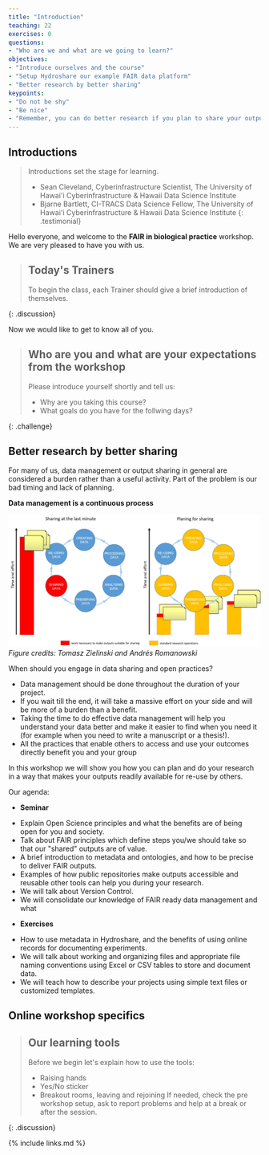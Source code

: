 ```yaml
---
title: "Introduction"
teaching: 22
exercises: 0
questions:
- "Who are we and what are we going to learn?"
objectives:
- "Introduce ourselves and the course"
- "Setup Hydroshare our example FAIR data platform"
- "Better research by better sharing"
keypoints:
- "Do not be shy"
- "Be nice"
- "Remember, you can do better research if you plan to share your outputs!"
---
```


## Introductions

> Introductions set the stage for learning.
> - Sean Cleveland, Cyberinfrastructure Scientist, The University of Hawai'i Cyberinfrastructure & Hawaii Data Science Institute
> - Bjarne Bartlett, CI-TRACS Data Science Fellow, The University of Hawai'i Cyberinfrastructure & Hawaii Data Science Institute
{: .testimonial}

Hello everyone, and welcome to the **FAIR in biological practice** workshop.
We are very pleased to have you with us.

> ## Today's Trainers
>
> To begin the class, each Trainer should give a brief introduction of themselves.
>
{: .discussion}

Now we would like to get to know all of you.

> ## Who are you and what are your expectations from the workshop
>
> Please introduce yourself shortly and tell us:
>
> * Why are you taking this course?
> * What goals do you have for the follwing days?
>
{: .challenge}

## Better research by better sharing

For many of us, data management or output sharing in general
are considered a burden rather than a useful activity. Part of the problem
is our bad timing and lack of planning.

**Data management is a continuous process**

![Figure 5.2. Sharing as part of the workflow](../fig/01-sharing_as_part_of_workflow.jpeg)
*Figure credits: Tomasz Zielinski and Andrés Romanowski*

When should you engage in data sharing and open practices?
* Data management should be done throughout the duration of your project.
* If you wait till the end, it will take a massive effort on your side and will be more of a burden than a benefit.
* Taking the time to do effective data management will help you understand your data better and make it easier to find when you need it (for example when you need to write a manuscript or a thesis!).
* All the practices that enable others to access and use your outcomes directly
benefit you and your group

In this workshop we will show you how you can plan and do your research
in a way that makes your outputs readily available for re-use by others.

Our agenda:
* **Seminar**
- Explain Open Science principles and what the benefits are of being open for you and society.
- Talk about FAIR principles which define steps you/we should take so that our "shared" outputs are of value.
- A brief introduction to metadata and ontologies, and how to be precise to deliver FAIR outputs.
- Examples of how public repositories make  outputs accessible and reusable other tools can help you during your research.
- We will talk about Version Control.
- We will consolidate our knowledge of FAIR ready data management and what

* **Exercises**
- How to use metadata in Hydroshare, and the benefits of using online records for documenting experiments.
- We will talk about working and organizing files and appropriate file naming conventions using Excel or CSV tables to store and document data.
- We will teach how to describe your projects using simple text files or customized templates.


## Online workshop specifics

> ## Our learning tools
>
> Before we begin let's explain how to use the tools:
> * Raising hands
> * Yes/No sticker
> * Breakout rooms, leaving and rejoining
> If needed, check the pre workshop setup, ask to report problems
> and help at a break or after the session.
>
{: .discussion}

{% include links.md %}
